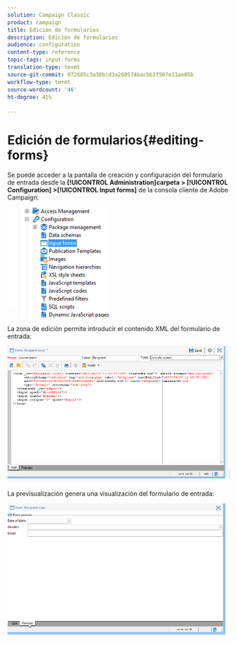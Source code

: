 ```yaml
---
solution: Campaign Classic
product: campaign
title: Edición de formularios
description: Edición de formularios
audience: configuration
content-type: reference
topic-tags: input-forms
translation-type: tm+mt
source-git-commit: 972885c3a38bcd3a260574bacbb3f507e11ae05b
workflow-type: tm+mt
source-wordcount: '46'
ht-degree: 41%

---
```



# Edición de formularios{#editing-forms}

Se puede acceder a la pantalla de creación y configuración del formulario de entrada desde la **[!UICONTROL Administration]carpeta > [!UICONTROL Configuration] >[!UICONTROL Input forms]** de la consola cliente de Adobe Campaign:

![](assets/d_ncs_integration_form_arbo.png)

La zona de edición permite introducir el contenido XML del formulario de entrada:

![](assets/d_ncs_integration_form_edit.png)

La previsualización genera una visualización del formulario de entrada:

![](assets/d_ncs_integration_form_preview.png)

